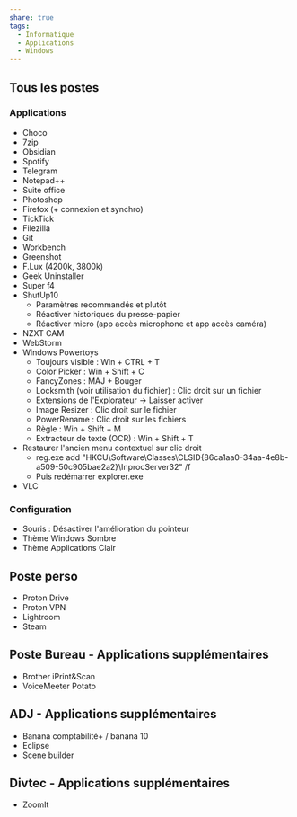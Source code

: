```yaml
---
share: true
tags:
  - Informatique
  - Applications
  - Windows
---
```


## Tous les postes
### Applications
- Choco
- 7zip
- Obsidian
- Spotify
- Telegram
- Notepad++
- Suite office
- Photoshop
- Firefox (+ connexion et synchro)
- TickTick
- Filezilla
- Git
- Workbench
- Greenshot
- F.Lux (4200k, 3800k)
- Geek Uninstaller
- Super f4
- ShutUp10
	- Paramètres recommandés et plutôt
	- Réactiver historiques du presse-papier
	- Réactiver micro (app accès microphone et app accès caméra)
- NZXT CAM
- WebStorm
- Windows Powertoys
	- Toujours visible : Win + CTRL + T
	- Color Picker : Win + Shift + C
	- FancyZones : MAJ + Bouger 
	- Locksmith (voir utilisation du fichier) : Clic droit sur un fichier
	- Extensions de l'Explorateur -> Laisser activer
	- Image Resizer : Clic droit sur le fichier
	- PowerRename : Clic droit sur les fichiers
	- Règle : Win + Shift + M
	- Extracteur de texte (OCR) : Win + Shift + T
- Restaurer l'ancien menu contextuel sur clic droit
	- reg.exe add "HKCU\Software\Classes\CLSID\{86ca1aa0-34aa-4e8b-a509-50c905bae2a2}\InprocServer32" /f 
	- Puis redémarrer explorer.exe
- VLC

### Configuration
- Souris : Désactiver l'amélioration du pointeur
- Thème Windows Sombre
- Thème Applications Clair

## Poste perso
- Proton Drive
- Proton VPN
- Lightroom
- Steam

## Poste Bureau - Applications supplémentaires
- Brother iPrint&Scan
- VoiceMeeter Potato

## ADJ - Applications supplémentaires
- Banana comptabilité+ / banana 10 
- Eclipse
- Scene builder

## Divtec - Applications supplémentaires
- ZoomIt